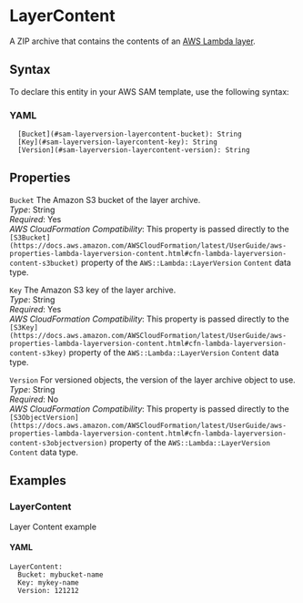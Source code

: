 # LayerContent<a name="sam-property-layerversion-layercontent"></a>

A ZIP archive that contains the contents of an [AWS Lambda layer](https://docs.aws.amazon.com/lambda/latest/dg/configuration-layers.html)\.

## Syntax<a name="sam-property-layerversion-layercontent-syntax"></a>

To declare this entity in your AWS SAM template, use the following syntax:

### YAML<a name="sam-property-layerversion-layercontent-syntax.yaml"></a>

```
  [Bucket](#sam-layerversion-layercontent-bucket): String
  [Key](#sam-layerversion-layercontent-key): String
  [Version](#sam-layerversion-layercontent-version): String
```

## Properties<a name="sam-property-layerversion-layercontent-properties"></a>

 `Bucket`   <a name="sam-layerversion-layercontent-bucket"></a>
The Amazon S3 bucket of the layer archive\.  
*Type*: String  
*Required*: Yes  
*AWS CloudFormation Compatibility*: This property is passed directly to the `[S3Bucket](https://docs.aws.amazon.com/AWSCloudFormation/latest/UserGuide/aws-properties-lambda-layerversion-content.html#cfn-lambda-layerversion-content-s3bucket)` property of the `AWS::Lambda::LayerVersion` `Content` data type\.

 `Key`   <a name="sam-layerversion-layercontent-key"></a>
The Amazon S3 key of the layer archive\.  
*Type*: String  
*Required*: Yes  
*AWS CloudFormation Compatibility*: This property is passed directly to the `[S3Key](https://docs.aws.amazon.com/AWSCloudFormation/latest/UserGuide/aws-properties-lambda-layerversion-content.html#cfn-lambda-layerversion-content-s3key)` property of the `AWS::Lambda::LayerVersion` `Content` data type\.

 `Version`   <a name="sam-layerversion-layercontent-version"></a>
For versioned objects, the version of the layer archive object to use\.  
*Type*: String  
*Required*: No  
*AWS CloudFormation Compatibility*: This property is passed directly to the `[S3ObjectVersion](https://docs.aws.amazon.com/AWSCloudFormation/latest/UserGuide/aws-properties-lambda-layerversion-content.html#cfn-lambda-layerversion-content-s3objectversion)` property of the `AWS::Lambda::LayerVersion` `Content` data type\.

## Examples<a name="sam-property-layerversion-layercontent--examples"></a>

### LayerContent<a name="sam-property-layerversion-layercontent--examples--layercontent"></a>

Layer Content example

#### YAML<a name="sam-property-layerversion-layercontent--examples--layercontent--yaml"></a>

```
LayerContent:
  Bucket: mybucket-name
  Key: mykey-name
  Version: 121212
```